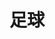 ---
title: "足球"
hybrid: true
cover:
    image: FCB.jpg
    alt: "Força Barça"
    relative: true
summary: 我不知道以后还会不会再有那么一支2010-2011赛季的巴萨
weight: 4
ShowRssButtonInSectionTermList: false
---